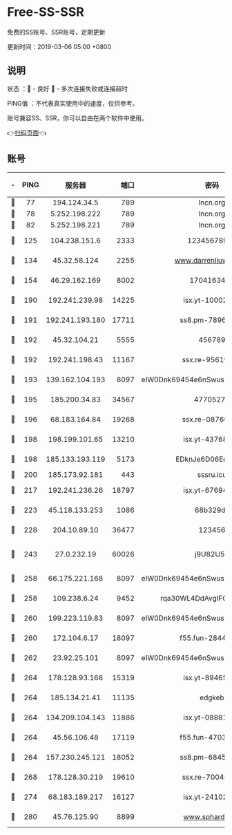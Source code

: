 # Free-SS-SSR

免费的SS账号、SSR账号，定期更新

更新时间：2019-03-06 05:00 +0800

## 说明

状态     ：🙂 - 良好 🙁 - 多次连接失败或连接超时

PING值   ：不代表真实使用中的速度，仅供参考。

账号兼容SS、SSR，你可以自由在两个软件中使用。

👉[扫码页面](https://liesauer.github.io/free-ss-ssr.github.io/)👈

## 账号

|-|PING|服务器|端口|密码|加密方式|区域|
|:----:|:----:|:-----:|-----:|:----:|:----:|:----:|
|🙂|77|194.124.34.5|789|lncn.org|rc4|JP|
|🙂|78|5.252.198.222|789|lncn.org|rc4|JP|
|🙂|82|5.252.198.221|789|lncn.org|rc4|JP|
|🙂|125|104.238.151.6|2333|12345678900|aes-256-cfb|JP|
|🙂|134|45.32.58.124|2255|www.darrenliuwei.com|aes-256-cfb|JP|
|🙂|154|46.29.162.169|8002|1704163453|aes-256-cfb|RU|
|🙂|190|192.241.239.98|14225|isx.yt-10002331|aes-256-cfb|US|
|🙂|191|192.241.193.180|17711|ss8.pm-78965598|aes-256-cfb|US|
|🙂|192|45.32.104.21|5555|456789|aes-256-cfb|SG|
|🙂|192|192.241.198.43|11167|ssx.re-95619566|aes-256-cfb|US|
|🙂|193|139.162.104.193|8097|eIW0Dnk69454e6nSwuspv9DmS201tQ0D|aes-256-cfb|JP|
|🙂|195|185.200.34.83|34567|47705279|aes-256-cfb|US|
|🙂|196|68.183.164.84|19268|ssx.re-08766670|aes-256-cfb|US|
|🙂|198|198.199.101.65|13210|isx.yt-43768936|aes-256-cfb|US|
|🙂|198|185.133.193.119|5173|EDknJe6D06EoWDaw|aes-256-cfb|US|
|🙂|200|185.173.92.181|443|sssru.icu|rc4-md5|RU|
|🙂|217|192.241.236.26|18797|isx.yt-67694274|aes-256-cfb|US|
|🙂|223|45.118.133.253|1086|68b329da|aes-256-cfb|SG|
|🙂|228|204.10.89.10|36477|123456|aes-256-cfb|US|
|🙂|243|27.0.232.19|60026|j9U82U53|xchacha20-ietf-poly1305|HK|
|🙂|258|66.175.221.168|8097|eIW0Dnk69454e6nSwuspv9DmS201tQ0D|aes-256-cfb|US|
|🙂|258|109.238.6.24|9452|rqa30WL4DdAvgIFG6Fs3znzTa|aes-256-cfb|FR|
|🙂|260|199.223.119.83|8097|eIW0Dnk69454e6nSwuspv9DmS201tQ0D|aes-256-cfb|US|
|🙂|260|172.104.6.17|18097|f55.fun-28441819|aes-256-cfb|US|
|🙂|262|23.92.25.101|8097|eIW0Dnk69454e6nSwuspv9DmS201tQ0D|aes-256-cfb|US|
|🙂|264|178.128.93.168|15319|isx.yt-89465296|aes-256-cfb|SG|
|🙂|264|185.134.21.41|11135|edgkeb|aes-256-cfb|GB|
|🙂|264|134.209.104.143|11886|isx.yt-08881056|aes-256-cfb|SG|
|🙂|264|45.56.106.48|17119|f55.fun-47038034|aes-256-cfb|US|
|🙂|264|157.230.245.121|18052|ss8.pm-68457462|aes-256-cfb|SG|
|🙂|268|178.128.30.219|19610|ssx.re-70045890|aes-256-cfb|SG|
|🙂|274|68.183.189.217|16127|isx.yt-24102866|aes-256-cfb|SG|
|🙂|280|45.76.125.90|8899|www.sphard.com|aes-256-cfb|JP|
